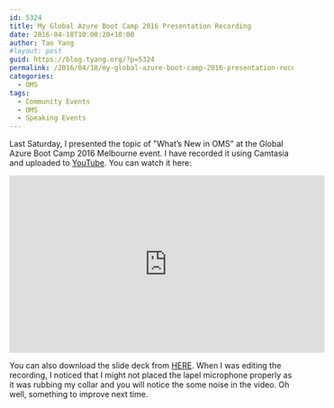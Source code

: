 ```yaml
---
id: 5324
title: My Global Azure Boot Camp 2016 Presentation Recording
date: 2016-04-18T10:00:20+10:00
author: Tao Yang
#layout: post
guid: https://blog.tyang.org/?p=5324
permalink: /2016/04/18/my-global-azure-boot-camp-2016-presentation-recording/
categories:
  - OMS
tags:
  - Community Events
  - OMS
  - Speaking Events
---
```

Last Saturday, I presented the topic of "What’s New in OMS" at the Global Azure Boot Camp 2016 Melbourne event. I have recorded it using Camtasia and uploaded to <a href="https://www.youtube.com/watch?v=VUhrbj4C_JM">YouTube</a>. You can watch it here:

<iframe width="560" height="315" src="https://www.youtube.com/embed/VUhrbj4C_JM" frameborder="0" allowfullscreen="allowfullscreen"></iframe>

You can also download the slide deck from <a href="https://blog.tyang.org/wp-content/uploads/2016/04/Whats-New-in-OMS.pdf">HERE</a>. When I was editing the recording, I noticed that I might not placed the lapel microphone properly as it was rubbing my collar and you will notice the some noise in the video. Oh well, something to improve next time.